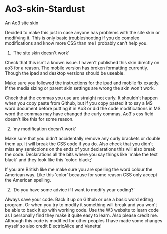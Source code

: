 # Ao3-skin-Stardust
An Ao3 site skin

Decided to make this just in case anyone has problems with the site skin or modifying it. 
This is only basic troubleshooting if you do complex modifications and know more CSS than me I probably can't help you.

1. 'The site skin doesn't work'

Check that this isn't a known issue. I haven't published this skin directly on ao3 for a reason.
The mobile version has broken formatting currently. Though the ipad and desktop versions should be useable.

Make sure you followed the instructions for the ipad and mobile fix exactly. If the media sizing or parent skin settings are wrong the skin won't work. 

Check that the commas you use are straight not curly. It shouldn't happen when you copy paste from Github, but if you copy pasted it to say a MS word document before putting it in Ao3 or did the code modifications in MS word the commas may have changed the curly commas, Ao3's css field doesn't like this for some reason.


2. 'my modification doesn't work'

Make sure that you didn't accidentally remove any curly brackets or double them up. It will break the CSS code if you do. Also check that you didn't miss any semicolons on the ends of your declarations this will also break the code. Declarations all the bits where you say things like 'make the text black' and they look like this 'color: black;'

If you are British like me make sure you are spelling the word colour the American way.
Like this 'color' because for some reason CSS only accept the American spelling.


2. 'Do you have some advice if I want to modify your coding?'

Always save your code. Back it up on Github or use a basic word editng program. Or
when you try to modify it something will break and you won't be able to back it up with working code.
Use the W3 website to learn code as I personally find they make it quite easy to learn. 
Also please credit me. Although this code is modified for other peoples I have made some changes myself so also credit ElectricAlice and Vanetta!
